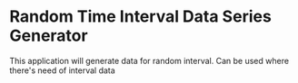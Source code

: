 # Random Time Interval Data Series Generator
This application will generate data for random interval. Can be used where there's need of interval data
